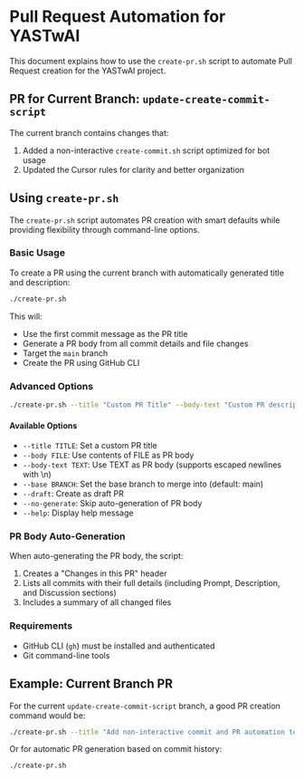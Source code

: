 # Pull Request Automation for YASTwAI

This document explains how to use the `create-pr.sh` script to automate Pull Request creation for the YASTwAI project.

## PR for Current Branch: `update-create-commit-script`

The current branch contains changes that:

1. Added a non-interactive `create-commit.sh` script optimized for bot usage
2. Updated the Cursor rules for clarity and better organization

## Using `create-pr.sh`

The `create-pr.sh` script automates PR creation with smart defaults while providing flexibility through command-line options.

### Basic Usage

To create a PR using the current branch with automatically generated title and description:

```bash
./create-pr.sh
```

This will:
- Use the first commit message as the PR title
- Generate a PR body from all commit details and file changes
- Target the `main` branch
- Create the PR using GitHub CLI

### Advanced Options

```bash
./create-pr.sh --title "Custom PR Title" --body-text "Custom PR description" --base main --draft
```

#### Available Options

- `--title TITLE`: Set a custom PR title
- `--body FILE`: Use contents of FILE as PR body 
- `--body-text TEXT`: Use TEXT as PR body (supports escaped newlines with \n)
- `--base BRANCH`: Set the base branch to merge into (default: main)
- `--draft`: Create as draft PR
- `--no-generate`: Skip auto-generation of PR body
- `--help`: Display help message

### PR Body Auto-Generation

When auto-generating the PR body, the script:

1. Creates a "Changes in this PR" header
2. Lists all commits with their full details (including Prompt, Description, and Discussion sections)
3. Includes a summary of all changed files

### Requirements

- GitHub CLI (`gh`) must be installed and authenticated
- Git command-line tools

## Example: Current Branch PR

For the current `update-create-commit-script` branch, a good PR creation command would be:

```bash
./create-pr.sh --title "Add non-interactive commit and PR automation tools" --body-text "This PR adds automation for creating structured commits and pull requests in a non-interactive way, optimized for bot usage. It includes:\n\n- A new create-commit.sh script that accepts parameters via command line\n- A new create-pr.sh script for automated PR creation\n- Updates to Cursor rules for better clarity and organization\n\nBoth scripts are designed to work in non-interactive environments and follow the project's commit message format guidelines."
```

Or for automatic PR generation based on commit history:

```bash
./create-pr.sh
``` 